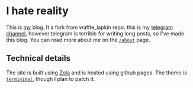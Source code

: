 # I hate reality

This is [my] blog. 
It a fork from waffle_lapkin repo.
this is my [telegram channel], however telegram is terrible for writing long posts, so I've made this blog.
You can read more about me on the [`/about`] page.

[my]: https://github.com/radical-subject
[telegram channel]: https://t.me/scientific_impostor
[`/about`]: https://radicalsubject.github.io/about/

## Technical details

The site is built using [Zola] and is hosted using github pages. The theme is [`terminimal`], though I plan to patch it.

[Zola]: https://www.getzola.org/
[`terminimal`]: https://github.com/pawroman/zola-theme-terminimal

